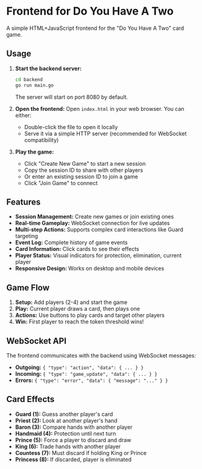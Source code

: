 # Frontend for Do You Have A Two

A simple HTML+JavaScript frontend for the "Do You Have A Two" card game.

## Usage

1. **Start the backend server:**
   ```bash
   cd backend
   go run main.go
   ```
   The server will start on port 8080 by default.

2. **Open the frontend:**
   Open `index.html` in your web browser. You can either:
   - Double-click the file to open it locally
   - Serve it via a simple HTTP server (recommended for WebSocket compatibility)

3. **Play the game:**
   - Click "Create New Game" to start a new session
   - Copy the session ID to share with other players
   - Or enter an existing session ID to join a game
   - Click "Join Game" to connect

## Features

- **Session Management:** Create new games or join existing ones
- **Real-time Gameplay:** WebSocket connection for live updates
- **Multi-step Actions:** Supports complex card interactions like Guard targeting
- **Event Log:** Complete history of game events
- **Card Information:** Click cards to see their effects
- **Player Status:** Visual indicators for protection, elimination, current player
- **Responsive Design:** Works on desktop and mobile devices

## Game Flow

1. **Setup:** Add players (2-4) and start the game
2. **Play:** Current player draws a card, then plays one
3. **Actions:** Use buttons to play cards and target other players
4. **Win:** First player to reach the token threshold wins!

## WebSocket API

The frontend communicates with the backend using WebSocket messages:

- **Outgoing:** `{ "type": "action", "data": { ... } }`
- **Incoming:** `{ "type": "game_update", "data": { ... } }`
- **Errors:** `{ "type": "error", "data": { "message": "..." } }`

## Card Effects

- **Guard (1):** Guess another player's card
- **Priest (2):** Look at another player's hand
- **Baron (3):** Compare hands with another player
- **Handmaid (4):** Protection until next turn
- **Prince (5):** Force a player to discard and draw
- **King (6):** Trade hands with another player
- **Countess (7):** Must discard if holding King or Prince
- **Princess (8):** If discarded, player is eliminated